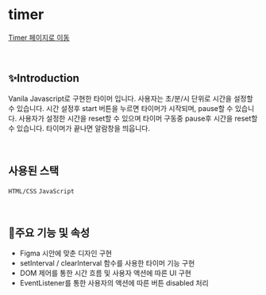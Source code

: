 # timer

[Timer 페이지로 이동](https://doridori-samsam.github.io/Just-do-list/)

<br>

## ✨Introduction

Vanila Javascript로 구현한 타이머 입니다.
사용자는 초/분/시 단위로 시간을 설정할 수 있습니다.
시간 설정후 start 버튼을 누르면 타이머가 시작되며, pause할 수 있습니다.
사용자가 설정한 시간을 reset할 수 있으며 타이머 구동중 pause후 시간을 reset할 수 있습니다.
타이머가 끝나면 알람창을 띄웁니다.

<br>

## 사용된 스택

`HTML/CSS` `JavaScript`

<br>

## 📌주요 기능 및 속성

- Figma 시안에 맞춘 디자인 구현
- setInterval / clearInterval 함수를 사용한 타이머 기능 구현
- DOM 제어를 통한 시간 흐름 및 사용자 액션에 따른 UI 구현
- EventListener를 통한 사용자의 액션에 따른 버튼 disabled 처리
